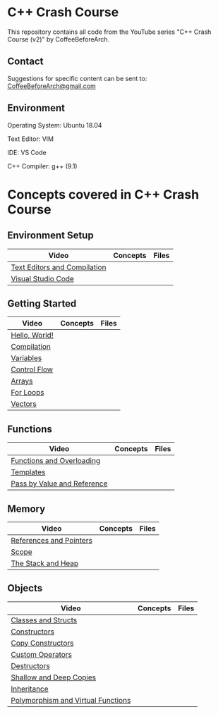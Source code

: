 # C++ Crash Course
This repository contains all code from the YouTube series "C++ Crash Course (v2)" by CoffeeBeforeArch.

## Contact

Suggestions for specific content can be sent to: CoffeeBeforeArch@gmail.com


## Environment 
Operating System: Ubuntu 18.04

Text Editor: VIM

IDE: VS Code

C++ Compiler: g++ (9.1)

# Concepts covered in C++ Crash Course
## Environment Setup
| Video | Concepts | Files |
| ----- | -------- | ----- |
|[Text Editors and Compilation](https://youtu.be/fBK19n2x-Bg) | | |
|[Visual Studio Code](https://youtu.be/T55-wbdSJQQ) | | |

## Getting Started
| Video | Concepts | Files |
| ----- | -------- | ----- |
|[Hello, World!](https://youtu.be/bapgLanrE9E) | | |
|[Compilation](https://youtu.be/DpvoptkskSo) | | |
|[Variables](https://youtu.be/ZRdtYCdlfhg) | | |
|[Control Flow](https://youtu.be/r7wDJHzIHP4) | | |
|[Arrays](https://youtu.be/bpt2BsN-Qts) | | |
|[For Loops](https://youtu.be/t-fEzti4wbQ) | | |
|[Vectors](https://youtu.be/AFA7XmR9L-I) | | |


## Functions
| Video | Concepts | Files |
| ----- | -------- | ----- |
|[Functions and Overloading](https://youtu.be/ZtC5MdA7e1U) | | |
|[Templates](https://youtu.be/QUXOdPSfecU) | | |
|[Pass by Value and Reference](https://youtu.be/kX8OtX55ZG4) | | |

## Memory
| Video | Concepts | Files |
| ----- | -------- | ----- |
|[References and Pointers](https://youtu.be/vksFame8ph8) | | |
|[Scope](https://youtu.be/MUMgZN_NIoA) | | |
|[The Stack and Heap](https://youtu.be/abby950GU7A) | | |


## Objects
| Video | Concepts | Files |
| ----- | -------- | ----- |
|[Classes and Structs](https://youtu.be/A5xZW8TfYHk) | | |
|[Constructors](https://youtu.be/OQ8gaj03Ti4) | | |
|[Copy Constructors](https://youtu.be/IYDGq_rRTu8) | | |
|[Custom Operators](https://youtu.be/q3Zzt__HD6E) | | |
|[Destructors](https://youtu.be/3XXNY8rRuL4) | | |
|[Shallow and Deep Copies](https://youtu.be/INLf1M0_zYc) | | |
|[Inheritance](https://youtu.be/gZW4MLpQDDY) | | |
|[Polymorphism and Virtual Functions](https://youtu.be/cHPuCu3gev8) | | |


